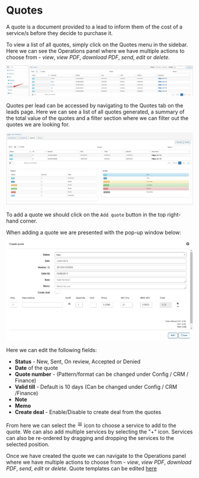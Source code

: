 Quotes
=======
A quote is a document provided to a lead to inform them of the cost of a service/s before they decide to purchase it.

To view a list of all quotes, simply click on the Quotes menu in the sidebar. Here we can see the Operations panel where we have multiple actions to choose from - *view*, *view PDF*, *download PDF*, *send*, *edit* or *delete*.

![Quotes Main View](quotes_main.jpg)

Quotes per lead can be accessed by navigating to the Quotes tab on the leads page. Here we can see a list of all quotes generated, a summary of the total value of the quotes and a filter section where we can filter out the quotes we are looking for.

![Quote](quote.jpg)

To add a quote we should click on the `Add quote` button in the top right-hand corner.

When adding a quote we are presented with the pop-up window below:

![Quote add](quote_add.jpg)

Here we can edit the following fields:
- **Status** - New, Sent, On review, Accepted or Denied
- **Date** of the quote
- **Quote number** - (Pattern/format can be changed under Config / CRM / Finance)
- **Valid till** - Default is 10 days (Can be changed under Config / CRM /Finance)
- **Note**
- **Memo**
- **Create deal** - Enable/Disable to create deal from the quotes

From here we can select the ![Quote Tariff Select](quote_tariff_select.jpg) icon to choose a service to add to the quote. We can also add multiple services by selecting the "+" icon. Services can also be re-ordered by dragging and dropping the services to the selected position.

Once we have created the quote we can navigate to the Operations panel where we have multiple actions to choose from - *view*, *view PDF*, *download PDF*, *send*, *edit* or *delete*. Quote templates can be edited [here](configuration/system/templates/templates.md)
